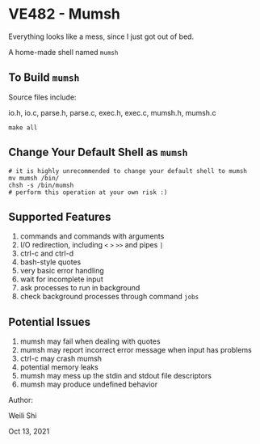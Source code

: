# VE482 - Mumsh

Everything looks like a mess, since I just got out of bed.

A home-made shell named `mumsh` 

## To Build `mumsh`

Source files include: 

io.h, io.c, parse.h, parse.c, exec.h, exec.c, mumsh.h, mumsh.c

```shell
make all
```

## Change Your Default Shell as `mumsh`

```shell
# it is highly unrecommended to change your default shell to mumsh
mv mumsh /bin/
chsh -s /bin/mumsh
# perform this operation at your own risk :)
```

## Supported Features

1. commands and commands with arguments
2. I/O redirection, including `<` `>` `>>`  and pipes `|`
3. ctrl-c and ctrl-d
4. bash-style quotes
5. very basic error handling
6. wait for incomplete input
7. ask processes to run in background
8. check background processes through command `jobs`

## Potential Issues

1. mumsh may fail when dealing with quotes
2. mumsh may report incorrect error message when input has problems
3. ctrl-c may crash mumsh
4. potential memory leaks
5. mumsh may mess up the stdin and stdout file descriptors
6. mumsh may produce undefined behavior



Author:

Weili Shi

Oct 13, 2021